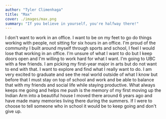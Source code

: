 ```yaml
---
author: "Tyler Climenhaga"
title: "Max"
cover: ./images/max.png
summary: "If you believe in yourself, you're halfway there!"
---
```

I don't want to work in an office. I want to be on my feet to go do things working with people,
not sitting for six hours in an office. I'm proud of the community I built around myself through
sports and school, I feel I would lose that working in an office. I'm unsure of what I want to do
but I keep doors open and I'm willing to work hard for what I want. I'm going to UBC with a few
friends. I am picking my first-year major in arts but do not want to end with that. I want to
explore and find what I really want to do. I am very excited to graduate and see the real world
outside of what I know but before that I must stay on top of school and work and be able to
balance that with my friends and social life while staying productive. What always keeps me
going and helps me push is the memory of my first moving up the Indian Arm into a beautiful
house I moved there around 6 years ago and have made many memories
living there during the
summers. If I were to choose to tell someone who in school it would be to keep going and don't
give up.